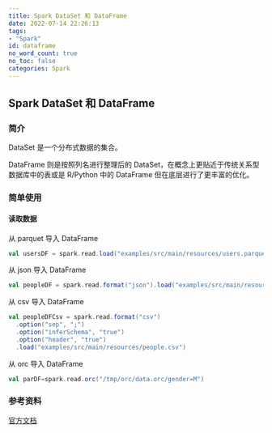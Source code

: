 ```yaml
---
title: Spark DataSet 和 DataFrame
date: 2022-07-14 22:26:13
tags:
- "Spark"
id: dataframe
no_word_count: true
no_toc: false
categories: Spark
---
```


## Spark DataSet 和 DataFrame

### 简介

DataSet 是一个分布式数据的集合。

DataFrame 则是按照列名进行整理后的 DataSet，在概念上更贴近于传统关系型数据库中的表或是 R/Python 中的 DataFrame 但在底层进行了更丰富的优化。

### 简单使用

#### 读取数据

从 parquet 导入 DataFrame

```scala
val usersDF = spark.read.load("examples/src/main/resources/users.parquet")
```

从 json 导入 DataFrame

```scala
val peopleDF = spark.read.format("json").load("examples/src/main/resources/people.json")
```

从 csv 导入 DataFrame

```scala
val peopleDFCsv = spark.read.format("csv")
  .option("sep", ";")
  .option("inferSchema", "true")
  .option("header", "true")
  .load("examples/src/main/resources/people.csv")
```

从 orc 导入 DataFrame

```scala
val parDF=spark.read.orc("/tmp/orc/data.orc/gender=M")
```

### 参考资料

[官方文档](https://spark.apache.org/docs/latest/sql-programming-guide.html)
